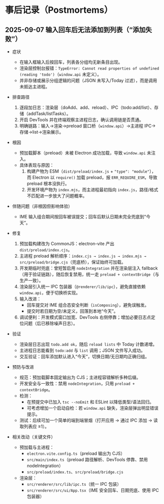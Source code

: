 # 事后记录（Postmortems）

## 2025-09-07 输入回车后无法添加到列表（“添加失败”）

- 症状
  - 在输入框输入后按回车，列表各分组均无新条目出现。
  - 渲染层控制台报错：`TypeError: Cannot read properties of undefined (reading 'todo')`（`window.api` 未定义）。
  - 并非存储或展示分组逻辑的问题（JSON 未写入/Today 过滤），而是调用未抵达主进程。

- 排查路径
  1) 逐段加日志：渲染层（doAdd、add、reload）、IPC（todo:add/list）、存储（addTask/listTasks）。
  2) 开启 DevTools 并在终端观察主进程日志，确认调用链是否贯通。
  3) 明确链路：输入→渲染→preload 窗口桥（`window.api`）→主进程 IPC→存储→list→渲染展示。

- 根因
  - 预加载脚本（preload）未被 Electron 成功加载，导致 `window.api` 未注入。
  - 具体表现与原因：
    1) 构建产物为 ESM（`dist/preload/index.js` + `"type": "module"`），而 Electron 以 `require()` 加载 preload，报 `ERR_REQUIRE_ESM`，导致 preload 根本没执行。
    2) 开发环境产物为 `index.mjs`，而主进程最初指向 `index.js`，路径/格式不匹配进一步放大了问题概率。

- 伴随问题（非根因但影响体验）
  - IME 输入组合期间按回车被误提交；回车后默认日期未完全兜底到“今天”。

- 修复
  1) 预加载构建改为 CommonJS：electron-vite 产出 `dist/preload/index.cjs`。
  2) 主进程 preload 解析顺序：`index.cjs → index.js → index.mjs → src/preload/bridge.cjs`（兜底桥），保证始终可加载。
  3) 开发期临时兜底：曾短暂启用 `nodeIntegration` 并在渲染层注入 fallback（用于验证链路），随后恢复禁用，统一走 `preload + contextBridge`（与生产一致）。
  4) 渲染层引入统一 IPC 包装器（`@renderer/lib/ipc`），避免直接依赖 `window.api`，便于切换桥实现。
  5) 输入改进：
     - 回车提交对 IME 组合态安全判断（`isComposing`），避免误触发。
     - 提交时若日期为空/未定义，回落到本地“今天”。
  6) 调试便利：开发模式窗口加宽、DevTools 右侧停靠；增加必要日志点定位问题（后已移除噪声日志）。

- 验证
  - 渲染层日志出现 `todo.add ok`，随后 `reload lists` 中 Today 计数递增。
  - 主进程日志能看到 `todo:add` 与 `list` 调用；JSON 文件写入成功。
  - 交互验证：回车添加默认进入“今天”，切换日期/无日期均正确归组。

- 预防与改进
  - 规范：预加载脚本固定输出为 CJS；主进程容错解析多种后缀。
  - 开发安全与一致性：禁用 `nodeIntegration`，只用 `preload + contextBridge`。
  - 检测：
    - 在预提交中已加入 `tsc --noEmit` 和 ESLint 以降低类型/语法回归。
    - 可考虑增加一个启动自检：若 `window.api` 缺失，渲染层弹出明显错误提示。
  - 测试：后续可加一个简单的端到端冒烟（打开应用 → 通过 IPC 添加 → 读取列表应 ≥1）。

- 相关改动（关键文件）
  - 预加载与主进程：
    - `electron.vite.config.ts`（preload 输出为 CJS）
    - `src/main/index.ts`（preload 路径解析、DevTools 停靠、禁用 nodeIntegration）
    - `src/preload/index.ts`、`src/preload/bridge.cjs`
  - 渲染层：
    - `src/renderer/src/lib/ipc.ts`（统一 IPC 包装）
    - `src/renderer/src/ui/App.tsx`（IME 安全回车、日期兜底、使用 IPC 包装器）


